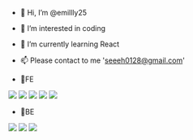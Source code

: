 - 👋 Hi, I’m @emillly25
- 👀 I’m interested in coding
- 🌱 I’m currently learning React
- 📫 Please contact to me 'seeeh0128@gmail.com'

- 🔗FE
<img src="https://img.shields.io/badge/Javascript-F7DF1E?style=flat-square&logo=javascript&logoColor=black"/>
<img src="https://img.shields.io/badge/Typescript-3178C6?style=flat-square&logo=typescript&logoColor=white"/>
<img src="https://img.shields.io/badge/React-61DAFB?style=flat-square&logo=react&logoColor=white"/>
<img src="https://img.shields.io/badge/ReduxToolkit-764ABC?style=flat-square&logo=redux&logoColor=white"/>
<img src="https://img.shields.io/badge/StyledComponents-DB7093?style=flat-square&logo=styledcomponents&logoColor=black"/>

- 🔗BE
<img src="https://img.shields.io/badge/Express-000000?style=flat-square&logo=express&logoColor=white"/>
<img src="https://img.shields.io/badge/MongoDB-47A248?style=flat-square&logo=mongoDB&logoColor=white"/>
<img src="https://img.shields.io/badge/AmazonS3-569A31?style=flat-square&logo=amazonS3&logoColor=white"/>

<!---
emillly25/emillly25 is a ✨ special ✨ repository because its `README.md` (this file) appears on your GitHub profile.
You can click the Preview link to take a look at your changes.
--->
